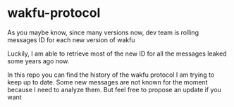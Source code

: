 # wakfu-protocol

As you maybe know, since many versions now, dev team is rolling messages ID for each new version of wakfu

Luckily, I am able to retrieve most of the new ID for all the messages leaked some years ago now.

In this repo you can find the history of the wakfu protocol 
I am trying to keep up to date. Some new messages are not known for the moment because I need to analyze them.
But feel free to propose an update if you want
